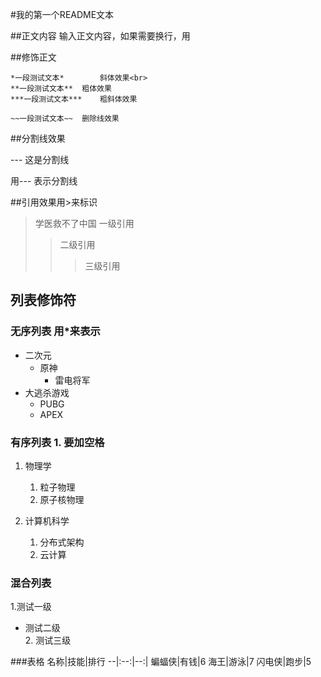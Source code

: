 #我的第一个README文本

##正文内容
	输入正文内容，如果需要换行，用<br>

##修饰正文
	
	*一段测试文本*		斜体效果<br>
	**一段测试文本**	粗体效果
	***一段测试文本***	粗斜体效果

	~~一段测试文本~~ 	删除线效果

##分割线效果

--- 这是分割线

用\-\-\- 表示分割线

##引用效果用\>来标识

>学医救不了中国 一级引用
>>二级引用
>>>三级引用

## 列表修饰符
### 无序列表 用\*来表示
* 二次元
  * 原神
    * 雷电将军
* 大逃杀游戏
  * PUBG
  * APEX

### 有序列表 1. 要加空格
1. 物理学
   1. 粒子物理
   2. 原子核物理

2. 计算机科学
   1. 分布式架构
   2. 云计算

### 混合列表
1.测试一级
  * 测试二级 <br>
    2. 测试三级


###表格
名称|技能|排行
--|:--:|--:|
蝙蝠侠|有钱|6
海王|游泳|7
闪电侠|跑步|5
